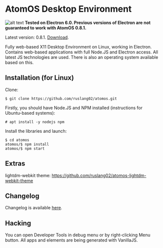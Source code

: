 # AtomOS Desktop Environment

![alt text](https://raw.githubusercontent.com/ruslang02/atomos/master/PREVIEW.png)
**Tested on Electron 6.0. Previous versions of Electron are not guaranteed to work with AtomOS 0.8.1.**

Latest version: 0.8.1. [Download](https://github.com/ruslang02/atomos/releases).

Fully web-based X11 Desktop Environment on Linux, working in Electron.
Contains web-based applications with full Node.JS and Electron access. All latest JS technologies are used.
There is also an operating system available based on this.

## Installation (for Linux)

Clone:
```
$ git clone https://github.com/ruslang02/atomos.git
```

Firstly, you should have Node.JS and NPM installed (instructions for Ubuntu-based systems):
```
# apt install -y nodejs npm
```
Install the libraries and launch:
```
$ cd atomos
atomos/$ npm install
atomos/$ npm start
```

## Extras
lightdm-webkit theme: https://github.com/ruslang02/atomos-lightdm-webkit-theme

## Changelog
Changelog is available [here](https://github.com/ruslang02/atomos/blob/master/CHANGELOG.md).

## Hacking
You can open Developer Tools in debug menu or by right-clicking Menu button.
All apps and elements are being generated with VanillaJS.
